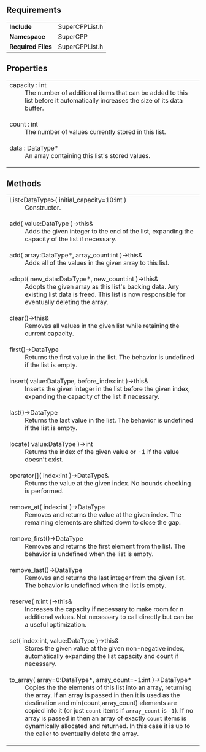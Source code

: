 ## Requirements
<table>
  <tr><td><b>Include</b></td><td>SuperCPPList.h</td></tr>
  <tr><td><b>Namespace</b></td><td>SuperCPP</td></tr>
  <tr><td><b>Required Files</b></td>
  <td>
    SuperCPPList.h
  </td></tr>
</table>

## Properties
<table>
  <tr><td>
    <dl><dt>
      capacity : int
    </dt><dd>
      The number of additional items that can be added to this list before it automatically increases the size of its data buffer.
    </dd></dl>
  </td></tr>
  <tr><td>
    <dl><dt>
      count : int
    </dt><dd>
      The number of values currently stored in this list.
    </dd></dl>
  </td></tr>
  <tr><td>
    <dl><dt>
      data : DataType*
    </dt><dd>
      An array containing this list's stored values.
    </dd></dl>
  </td></tr>
</table>

## Methods
<table>
  <tr><td>
    <dl><dt>
      List&lt;DataType&gt;( initial_capacity=10:int )
    </dt><dd>
      Constructor.
    </dd></dl>
  </td></tr>
  <tr><td>
    <dl><dt>
      add( value:DataType )→this&
    </dt><dd>
      Adds the given integer to the end of the list, expanding the capacity of the list if necessary.
    </dd></dl>
  </td></tr>
  <tr><td>
    <dl><dt>
      add( array:DataType*, array_count:int )→this&
    </dt><dd>
      Adds all of the values in the given array to this list.
    </dd></dl>
  </td></tr>
  <tr><td>
    <dl><dt>
      adopt( new_data:DataType*, new_count:int )→this&
    </dt><dd>
      Adopts the given array as this list's backing data.  Any existing list data is freed.  This list is now responsible for eventually deleting the array.
    </dd></dl>
  </td></tr>
  <tr><td>
    <dl><dt>
      clear()→this&
    </dt><dd>
      Removes all values in the given list while retaining the current capacity.
    </dd></dl>
  </td></tr>
  <tr><td>
    <dl><dt>
      first()→DataType
    </dt><dd>
      Returns the first value in the list.  The behavior is undefined if the list is empty.
    </dd></dl>
  </td></tr>
  <tr><td>
    <dl><dt>
      insert( value:DataType, before_index:int )→this&
    </dt><dd>
      Inserts the given integer in the list before the given index, expanding the capacity of the list if necessary.
    </dd></dl>
  </td></tr>
  <tr><td>
    <dl><dt>
      last()→DataType
    </dt><dd>
      Returns the last value in the list.  The behavior is undefined if the list is empty.
    </dd></dl>
  </td></tr>
  <tr><td>
    <dl><dt>
      locate( value:DataType )→int
    </dt><dd>
      Returns the index of the given value or -1 if the value doesn't exist.
    </dd></dl>
  </td></tr>
  <tr><td>
    <dl><dt>
      operator[]( index:int )→DataType&
    </dt><dd>
      Returns the value at the given index.  No bounds checking is performed.
    </dd></dl>
  </td></tr>
  <tr><td>
    <dl><dt>
      remove_at( index:int )→DataType
    </dt><dd>
      Removes and returns the value at the given index.  The remaining elements are shifted down to close the gap.
    </dd></dl>
  </td></tr>
  <tr><td>
    <dl><dt>
      remove_first()→DataType
    </dt><dd>
      Removes and returns the first element from the list.  The behavior is undefined when the list is empty.
    </dd></dl>
  </td></tr>
  <tr><td>
    <dl><dt>
      remove_last()→DataType
    </dt><dd>
      Removes and returns the last integer from the given list.  The behavior is undefined when the list is empty.
    </dd></dl>
  </td></tr>
  <tr><td>
    <dl><dt>
      reserve( n:int )→this&
    </dt><dd>
      Increases the capacity if necessary to make room for n additional values.  Not necessary to call directly but can be a useful optimization. 
    </dd></dl>
  </td></tr>
  <tr><td>
    <dl><dt>
      set( index:int, value:DataType )→this&
    </dt><dd>
      Stores the given value at the given non-negative index, automatically expanding the list capacity and count if necessary.
    </dd></dl>
  </td></tr>
  <tr><td>
    <dl><dt>
      to_array( array=0:DataType*, array_count=-1:int )→DataType*
    </dt><dd>
      Copies the the elements of this list into an array, returning the array.  If an array is passed in then it is used as the destination and min(count,array_count) elements are copied into it (or just <code>count</code> items if <code>array_count</code> is <code>-1</code>).  If no array is passed in then an array of exactly <code>count</code> items is dynamically allocated and returned.  In this case it is up to the caller to eventually delete the array.
    </dd></dl>
  </td></tr>
</table>


